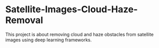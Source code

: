 # Satellite-Images-Cloud-Haze-Removal
This project is about removing cloud and haze obstacles from satellite images using deep learning frameworks. 
